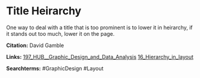 # Title Heirarchy 

One way to deal with a title that is too prominent is to lower it in heirarchy, if it stands out too much, lower it on the page. 

**Citation:**
David Gamble

**Links:**
[197_HUB__Graphic_Design_and_Data_Analysis](197_HUB__Graphic_Design_and_Data_Analysis.md)
[16_Hierarchy_in_layout](16_Hierarchy_in_layout.md)

**Searchterms:**
#GraphicDesign
#Layout
